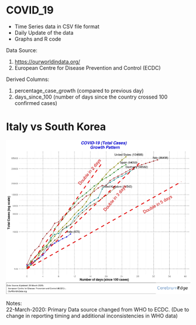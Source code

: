 # COVID_19

- Time Series data in CSV file format 
- Daily Update of the data
- Graphs and R code

Data Source:
1. https://ourworldindata.org/
2. European Centre for Disease Prevention and Control (ECDC)

Derived Columns:
1. percentage_case_growth (compared to previous day)
2. days_since_100 (number of days since the country crossed 100 confirmed cases)

# Italy vs South Korea

![Alt text](images/Total_Cases_2803.jpeg?raw=true "Confirmed Cases Growth")

Notes:  
22-March-2020: Primary Data source changed from WHO to ECDC. (Due to change in reporting timing and additional inconsistencies in WHO data)   
